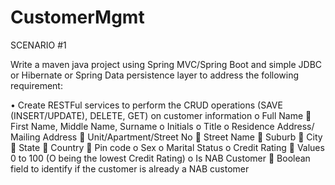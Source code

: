 # CustomerMgmt

SCENARIO #1

Write a maven java project using Spring MVC/Spring Boot and simple JDBC or Hibernate or Spring Data persistence layer to address the following requirement:

•	Create RESTFul services to perform the CRUD operations (SAVE (INSERT/UPDATE), DELETE, GET) on customer information 
o	Full Name
	First Name, Middle Name, Surname
o	Initials
o	Title
o	Residence Address/ Mailing Address
	Unit/Apartment/Street No
	Street Name
	Suburb
	City
	State
	Country
	Pin code
o	Sex
o	Marital Status
o	Credit Rating
	Values 0 to 100 (O being the lowest Credit Rating)
o	Is NAB Customer
	Boolean field to identify if the customer is already a NAB customer
